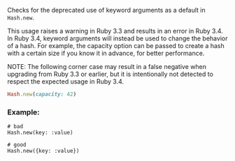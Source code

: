 Checks for the deprecated use of keyword arguments as a default in `Hash.new`.

This usage raises a warning in Ruby 3.3 and results in an error in Ruby 3.4.
In Ruby 3.4, keyword arguments will instead be used to change the behavior of a hash.
For example, the capacity option can be passed to create a hash with a certain size
if you know it in advance, for better performance.

NOTE: The following corner case may result in a false negative when upgrading from Ruby 3.3
or earlier, but it is intentionally not detected to respect the expected usage in Ruby 3.4.

```ruby
Hash.new(capacity: 42)
```

### Example:

    # bad
    Hash.new(key: :value)

    # good
    Hash.new({key: :value})

